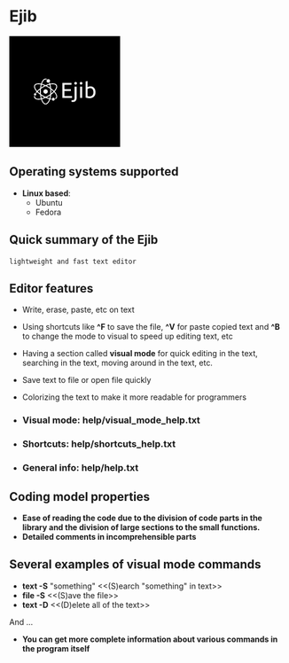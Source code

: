 # Ejib

![alt text](https://github.com/itsjibel/Ejib/blob/main/docs/img/logo.png?raw=true)

## Operating systems supported

+ __Linux based__:
  + Ubuntu
  + Fedora

## Quick summary of the Ejib

    lightweight and fast text editor

## Editor features

+ Write, erase, paste, etc on text

+ Using shortcuts like __^F__ to save the file, __^V__ for paste copied text and __^B__ to change the mode to visual to speed up editing text, etc

+ Having a section called __visual mode__ for quick editing in the text, searching in the text, moving around in the text, etc.

+ Save text to file or open file quickly

+ Colorizing the text to make it more readable for programmers

+ ### Visual mode: help/visual_mode_help.txt

+ ### Shortcuts: help/shortcuts_help.txt

+ ### General info: help/help.txt

## Coding model properties

+ __Ease of reading the code due to the division of code parts in the library and the division of large sections to the small functions.__
+ __Detailed comments in incomprehensible parts__

## Several examples of __visual mode__ commands

+ __text -S__ "something" <<(S)earch "something" in text>>
+ __file -S__ <<(S)ave the file>>
+ __text -D__ <<(D)elete all of the text>>

And ...

+ __You can get more complete information about various commands in the program itself__
